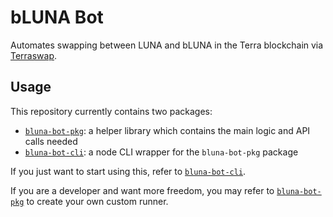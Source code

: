 # bLUNA Bot

Automates swapping between LUNA and bLUNA in the Terra blockchain via [Terraswap](https://app.terraswap.io/#Swap).

## Usage

This repository currently contains two packages:

- [`bluna-bot-pkg`](https://github.com/AaronCQL/bluna-bot/tree/main/bluna-bot-pkg): a helper library which contains the main logic and API calls needed
- [`bluna-bot-cli`](https://github.com/AaronCQL/bluna-bot/tree/main/bluna-bot-cli): a node CLI wrapper for the `bluna-bot-pkg` package

If you just want to start using this, refer to [`bluna-bot-cli`](https://github.com/AaronCQL/bluna-bot/tree/main/bluna-bot-cli).

If you are a developer and want more freedom, you may refer to [`bluna-bot-pkg`](https://github.com/AaronCQL/bluna-bot/tree/main/bluna-bot-pkg) to create your own custom runner.
